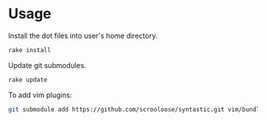 # Usage

Install the dot files into user's home directory.

```sh
rake install
```

Update git submodules.

```sh
rake update
```

To add vim plugins:

```sh
git submodule add https://github.com/scrooloose/syntastic.git vim/bundle/syntastic
```
